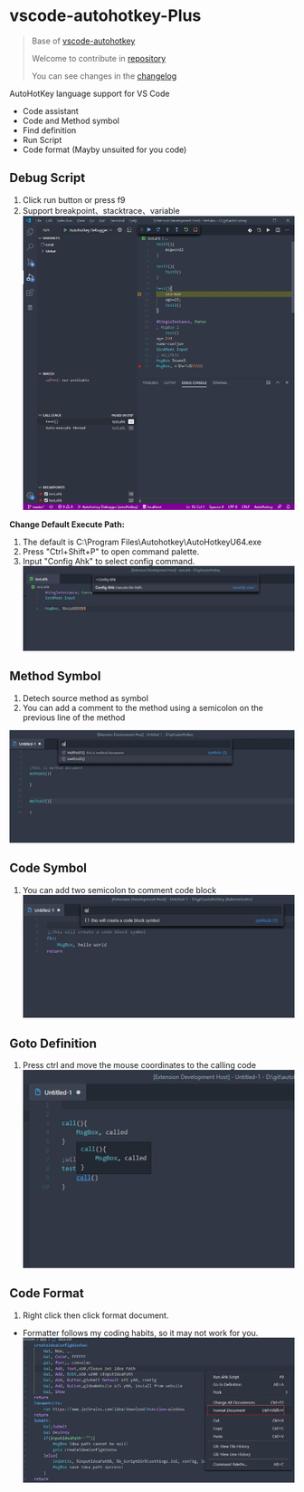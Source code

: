 # vscode-autohotkey-Plus

> Base of [vscode-autohotkey](https://github.com/stef-levesque/vscode-autohotkey)
> 
> Welcome to contribute in [repository](https://github.com/cweijan/vscode-autohotkey)
>
> You can see changes in the [changelog](/CHANGELOG.md)


AutoHotKey language support for VS Code
* Code assistant
* Code and Method symbol
* Find definition
* Run Script
* Code format (Mayby unsuited for you code)

## Debug Script
1. Click run button or press f9
2. Support breakpoint、stacktrace、variable
![run](image/run.jpg)

**Change Default Execute Path:**
1. The default is C:\\Program Files\\Autohotkey\\AutoHotkeyU64.exe
2. Press "Ctrl+Shift+P" to open command palette.
3. Input "Config Ahk" to select config command.
![runConfig](image/runConfig.jpg)

## Method Symbol
1. Detech source method as symbol
2. You can add a comment to the method using a semicolon on the previous line of the method

![methodSymbol](image/methodSymbol.jpg)

## Code Symbol

1. You can add two semicolon to comment code block
![codeSymbole](image/codeSymbol.jpg)

## Goto Definition

1. Press ctrl and move the mouse coordinates to the calling code 
![gotoDefinition](image/gotoDefinition.jpg)

## Code Format
1. Right click then click format document.
- Formatter follows my coding habits, so it may not work for you.
![codeFormat](image/codeFormat.jpg)